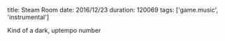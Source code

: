 title: Steam Room
date: 2016/12/23
duration: 120069
tags: ['game.music', 'instrumental']

Kind of a dark, uptempo number
